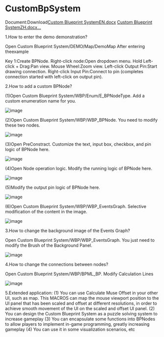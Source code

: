 # CustomBpSystem
Document:Download[Custom Blueprint SystemEN.docx](https://github.com/user-attachments/files/21033451/Custom.Blueprint.SystemEN.docx)
[Custom Blueprint SystemZH.docx…]()

1.How to enter the demo demonstration?

Open Custom Blueprint System/DEMO/Map/DemoMap
After entering theexample

Key 1:Create BPNode.
Right-click node:Open dropdown menu.
Hold Left-click + Drag:Pan view.
Mouse Wheel:Zoom view.
Left-click Output Pin:Start drawing connection.
Right-click Input Pin:Connect to pin (completes connection started with left-click on output pin).

2.How to add a custom BPNode?

(1)Open Custom Blueprint System/WBP/Enum/E_BPNodeType. Add a custom enumeration name for you.

![image](https://github.com/user-attachments/assets/1addce18-ec4d-45f0-9599-dd1ea95f53bb)

(2)Open Custom Blueprint System/WBP/WBP_BPNode. You need to modify these two nodes.

![image](https://github.com/user-attachments/assets/7bb89f91-bca3-4874-9219-ad972fbcb579)

(3)Open PreConstract. Customize the text, input box, checkbox, and pin logic of BPNode here.

![image](https://github.com/user-attachments/assets/e9c4b38f-4ed5-4656-86be-2059534bfdae)

(4)Open Node operation logic. Modify the running logic of BPNode here.

![image](https://github.com/user-attachments/assets/9cc0ad70-7d4f-4e56-96d7-8f31ac31b6c0)

(5)Modify the output pin logic of BPNode here.

![image](https://github.com/user-attachments/assets/dceee181-78bf-445c-90fe-0dd45fe8c452)

(6)Open Custom Blueprint System/WBP/WBP_EventsGraph. Selective modification of the content in the image.

![image](https://github.com/user-attachments/assets/4f26979e-1b5d-4ecb-b7dc-afc34405049e)

3.How to change the background image of the Events Graph?

Open Custom Blueprint System/WBP/WBP_EventsGraph. You just need to modify the Brush of the Background Panel.

![image](https://github.com/user-attachments/assets/29b4e0f7-bc18-4a89-99a7-2ec05a9e93a7)

4.How to change the connections between nodes?

   Open Custom Blueprint System/WBP/BPML_BP. Modify Calculation Lines
   
![image](https://github.com/user-attachments/assets/0658a65a-16ca-4586-9311-f3d6b6fab5ce)

5.Extended application:
(1) You can use Calculate Muse Offset in your other UI, such as map. This MACROS can map the mouse viewport position to the UI panel that has been scaled and offset at different resolutions, in order to achieve smooth movement of the UI on the scaled and offset UI panel.
(2) You can design the Custom Blueprint System as a puzzle solving system to increase gameplay
(3) You can encapsulate some functions into BPNodes to allow players to implement in-game programming, greatly increasing gameplay
(4) You can use it in some visualization scenarios, etc
